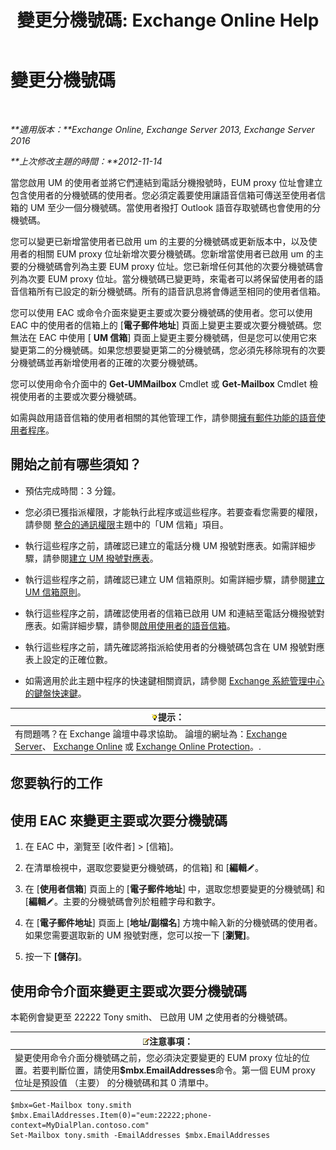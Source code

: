 ﻿---
title: '變更分機號碼: Exchange Online Help'
TOCTitle: 變更分機號碼
ms:assetid: ff22b366-3bfb-4bf7-9f11-62fba48f1caf
ms:mtpsurl: https://technet.microsoft.com/zh-tw/library/Bb232208(v=EXCHG.150)
ms:contentKeyID: 50554110
ms.date: 05/23/2018
mtps_version: v=EXCHG.150
ms.translationtype: MT
---

# 變更分機號碼

 

_**適用版本：**Exchange Online, Exchange Server 2013, Exchange Server 2016_

_**上次修改主題的時間：**2012-11-14_

當您啟用 UM 的使用者並將它們連結到電話分機撥號時，EUM proxy 位址會建立包含使用者的分機號碼的使用者。您必須定義要使用讓語音信箱可傳送至使用者信箱的 UM 至少一個分機號碼。當使用者撥打 Outlook 語音存取號碼也會使用的分機號碼。

您可以變更已新增當使用者已啟用 um 的主要的分機號碼或更新版本中，以及使用者的相關 EUM proxy 位址新增次要分機號碼。您新增當使用者已啟用 um 的主要的分機號碼會列為主要 EUM proxy 位址。您已新增任何其他的次要分機號碼會列為次要 EUM proxy 位址。當分機號碼已變更時，來電者可以將保留使用者的語音信箱所有已設定的新分機號碼。所有的語音訊息將會傳遞至相同的使用者信箱。

您可以使用 EAC 或命令介面來變更主要或次要分機號碼的使用者。您可以使用 EAC 中的使用者的信箱上的 \[**電子郵件地址**\] 頁面上變更主要或次要分機號碼。您無法在 EAC 中使用 \[ **UM 信箱**\] 頁面上變更主要分機號碼，但是您可以使用它來變更第二的分機號碼。如果您想要變更第二的分機號碼，您必須先移除現有的次要分機號碼並再新增使用者的正確的次要分機號碼。

您可以使用命令介面中的 **Get-UMMailbox** Cmdlet 或 **Get-Mailbox** Cmdlet 檢視使用者的主要或次要分機號碼。

如需與啟用語音信箱的使用者相關的其他管理工作，請參閱[擁有郵件功能的語音使用者程序](voice-mail-enabled-user-procedures-exchange-2013-help.md)。

## 開始之前有哪些須知？

  - 預估完成時間：3 分鐘。

  - 您必須已獲指派權限，才能執行此程序或這些程序。若要查看您需要的權限，請參閱 [整合的通訊權限](unified-messaging-permissions-exchange-2013-help.md)主題中的「UM 信箱」項目。

  - 執行這些程序之前，請確認已建立的電話分機 UM 撥號對應表。如需詳細步驟，請參閱[建立 UM 撥號對應表](create-a-um-dial-plan-exchange-2013-help.md)。

  - 執行這些程序之前，請確認已建立 UM 信箱原則。如需詳細步驟，請參閱[建立 UM 信箱原則](create-a-um-mailbox-policy-exchange-2013-help.md)。

  - 執行這些程序之前，請確認使用者的信箱已啟用 UM 和連結至電話分機撥號對應表。如需詳細步驟，請參閱[啟用使用者的語音信箱](enable-a-user-for-voice-mail-exchange-2013-help.md)。

  - 執行這些程序之前，請先確認將指派給使用者的分機號碼包含在 UM 撥號對應表上設定的正確位數。

  - 如需適用於此主題中程序的快速鍵相關資訊，請參閱 [Exchange 系統管理中心的鍵盤快速鍵](keyboard-shortcuts-in-the-exchange-admin-center-exchange-online-protection-help.md)。

<table>
<thead>
<tr class="header">
<th><img src="images/Bb124558.tip(EXCHG.150).gif" title="提示" alt="提示" />提示：</th>
</tr>
</thead>
<tbody>
<tr class="odd">
<td>有問題嗎？在 Exchange 論壇中尋求協助。 論壇的網址為：<a href="https://go.microsoft.com/fwlink/p/?linkid=60612">Exchange Server</a>、 <a href="https://go.microsoft.com/fwlink/p/?linkid=267542">Exchange Online</a> 或 <a href="https://go.microsoft.com/fwlink/p/?linkid=285351">Exchange Online Protection</a>。.</td>
</tr>
</tbody>
</table>


## 您要執行的工作

## 使用 EAC 來變更主要或次要分機號碼

1.  在 EAC 中，瀏覽至 \[收件者\] \> \[信箱\]。

2.  在清單檢視中，選取您要變更分機號碼，的信箱\] 和 \[**編輯**![編輯圖示](images/JJ218640.6f53ccb2-1f13-4c02-bea0-30690e6ea71d(EXCHG.150).gif "編輯圖示")。

3.  在 \[**使用者信箱**\] 頁面上的 \[**電子郵件地址**\] 中，選取您想要變更的分機號碼\] 和 \[**編輯**![編輯圖示](images/JJ218640.6f53ccb2-1f13-4c02-bea0-30690e6ea71d(EXCHG.150).gif "編輯圖示")。主要的分機號碼會列於粗體字母和數字。

4.  在 \[**電子郵件地址**\] 頁面上 \[**地址/副檔名**\] 方塊中輸入新的分機號碼的使用者。如果您需要選取新的 UM 撥號對應，您可以按一下 \[**瀏覽\]**。

5.  按一下 **\[儲存\]**。

## 使用命令介面來變更主要或次要分機號碼

本範例會變更至 22222 Tony smith、 已啟用 UM 之使用者的分機號碼。

<table>
<thead>
<tr class="header">
<th><img src="images/Bb124558.note(EXCHG.150).gif" title="注意事項" alt="注意事項" />注意事項：</th>
</tr>
</thead>
<tbody>
<tr class="odd">
<td>變更使用命令介面分機號碼之前，您必須決定要變更的 EUM proxy 位址的位置。若要判斷位置，請使用<strong>$mbx.EmailAddresses</strong>命令。第一個 EUM proxy 位址是預設值 （主要） 的分機號碼和其 0 清單中。</td>
</tr>
</tbody>
</table>


    $mbx=Get-Mailbox tony.smith
    $mbx.EmailAddresses.Item(0)="eum:22222;phone-context=MyDialPlan.contoso.com"
    Set-Mailbox tony.smith -EmailAddresses $mbx.EmailAddresses

